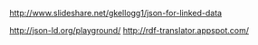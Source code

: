 http://www.slideshare.net/gkellogg1/json-for-linked-data

http://json-ld.org/playground/
http://rdf-translator.appspot.com/